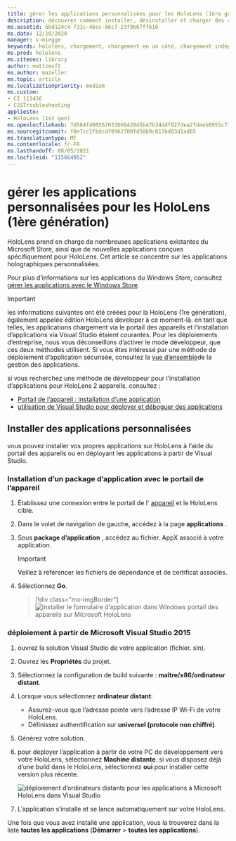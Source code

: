 ```yaml
---
title: gérer les applications personnalisées pour les HoloLens (1ère génération)
description: découvrez comment installer, désinstaller et charger des applications holographiques personnalisées sur des appareils HoloLens à l’aide du portail des appareils et Visual Studio.
ms.assetid: 6bd124c4-731c-4bcc-86c7-23f9b67ff616
ms.date: 12/10/2020
manager: v-miegge
keywords: hololens, chargement, chargement en un côté, chargement indépendant, Store, UWP, application, installer
ms.prod: hololens
ms.sitesec: library
author: mattzmsft
ms.author: mazeller
ms.topic: article
ms.localizationpriority: medium
ms.custom:
- CI 111456
- CSSTroubleshooting
appliesto:
- HoloLens (1st gen)
ms.openlocfilehash: 7d564fd00567033060428d5b47b34ddf827dea2fdeeb8955c73bc22e4ba87164
ms.sourcegitcommit: f8e7cc2fbdcdf8962700fd50b9c017bd83d1ad65
ms.translationtype: MT
ms.contentlocale: fr-FR
ms.lasthandoff: 08/05/2021
ms.locfileid: "115664952"
---
```

# <a name="manage-custom-apps-for-hololens-1st-gen"></a>gérer les applications personnalisées pour les HoloLens (1ère génération)

HoloLens prend en charge de nombreuses applications existantes du Microsoft Store, ainsi que de nouvelles applications conçues spécifiquement pour HoloLens. Cet article se concentre sur les applications holographiques personnalisées.  

Pour plus d’informations sur les applications du Windows Store, consultez [gérer les applications avec le Windows Store](holographic-store-apps.md).

> [!IMPORTANT]
> les informations suivantes ont été créées pour la HoloLens (1re génération), également appelée édition HoloLens developer à ce moment-là. en tant que telles, les applications chargement via le portail des appareils et l’installation d’applications via Visual Studio étaient courantes. Pour les déploiements d’entreprise, nous vous déconseillons d’activer le mode développeur, que ces deux méthodes utilisent. Si vous êtes intéressé par une méthode de déploiement d’application sécurisée, consultez la [vue d’ensemble](app-deploy-overview.md)de la gestion des applications.
>
> si vous recherchez une méthode de développeur pour l’installation d’applications pour HoloLens 2 appareils, consultez :
>
> - [Portail de l’appareil : installation d’une application](/windows/mixed-reality/develop/platform-capabilities-and-apis/using-the-windows-device-portal#installing-an-app)
> - [utilisation de Visual Studio pour déployer et déboguer des applications](/windows/mixed-reality/develop/platform-capabilities-and-apis/using-visual-studio)

## <a name="install-custom-apps"></a>Installer des applications personnalisées

vous pouvez installer vos propres applications sur HoloLens à l’aide du portail des appareils ou en déployant les applications à partir de Visual Studio.

### <a name="installing-an-application-package-with-the-device-portal"></a>Installation d’un package d’application avec le portail de l’appareil

1. Établissez une connexion entre le portail de l' [appareil](/windows/mixed-reality/using-the-windows-device-portal) et le HoloLens cible.

1. Dans le volet de navigation de gauche, accédez à la page **applications** .

1. Sous **package d’application** , accédez au fichier. AppX associé à votre application.

   > [!IMPORTANT]
   > Veillez à référencer les fichiers de dépendance et de certificat associés.

1. Sélectionnez **Go**.

   > [!div class="mx-imgBorder"]
   > ![installer le formulaire d’application dans Windows portail des appareils sur Microsoft HoloLens](images/deviceportal-appmanager.jpg)

### <a name="deploying-from-microsoft-visual-studio-2015"></a>déploiement à partir de Microsoft Visual Studio 2015

1. ouvrez la solution Visual Studio de votre application (fichier. sln).

1. Ouvrez les **Propriétés** du projet.

1. Sélectionnez la configuration de build suivante : **maître/x86/ordinateur distant**.

1. Lorsque vous sélectionnez **ordinateur distant**:
   - Assurez-vous que l’adresse pointe vers l’adresse IP Wi-Fi de votre HoloLens.
   - Définissez authentification sur **universel (protocole non chiffré)**.
   
1. Générez votre solution.

1. pour déployer l’application à partir de votre PC de développement vers votre HoloLens, sélectionnez **Machine distante**. si vous disposez déjà d’une build dans le HoloLens, sélectionnez **oui** pour installer cette version plus récente.  

   ![déploiement d’ordinateurs distants pour les applications à Microsoft HoloLens dans Visual Studio](images/vs2015-remotedeployment.jpg)  
   
1. L’application s’installe et se lance automatiquement sur votre HoloLens.

Une fois que vous avez installé une application, vous la trouverez dans la liste **toutes les applications** (**Démarrer**  >  **toutes les applications**).
